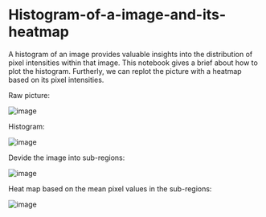 # Histogram-of-a-image-and-its-heatmap
A histogram of an image provides valuable insights into the distribution of pixel intensities within that image. This notebook gives a brief about how to plot the histogram. Furtherly, we can replot the picture with a heatmap based on its pixel intensities.

Raw picture:

![image](https://github.com/hanfei1986/Histogram-of-a-image-and-its-heatmap/assets/59255164/e75f3461-8ff2-4bbf-8abf-2907f70b8e44)

Histogram:

![image](https://github.com/hanfei1986/Histogram-of-a-image-and-its-heatmap/assets/59255164/057abd02-5113-41a9-8523-8df1b7385494)

Devide the image into sub-regions:

![image](https://github.com/hanfei1986/Histogram-of-a-image-and-its-heatmap/assets/59255164/b029bc2c-9a20-4e29-8832-637f60505a81)

Heat map based on the mean pixel values in the sub-regions:

![image](https://github.com/hanfei1986/Histogram-of-a-image-and-its-heatmap/assets/59255164/66ea1ba2-ac67-4702-bf53-b64b542234f0)

